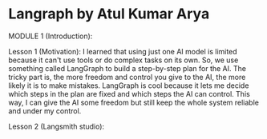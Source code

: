 # Langraph by Atul Kumar Arya

MODULE 1 (Introduction):

 Lesson 1 (Motivation):
     I learned that using just one AI model is limited because it can't use tools or do complex tasks on its own. So, we use something called LangGraph to build a           step-by-step plan for the AI.
     The tricky part is, the more freedom and control you give to the AI, the more likely it is to make mistakes. LangGraph is cool because it lets me decide which          steps in the plan are fixed and which steps the AI can control. This way, I can give the AI some freedom but still keep the whole system reliable and under my          control.

 Lesson 2 (Langsmith studio):
      

